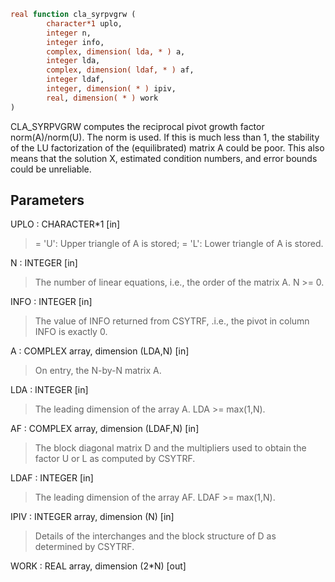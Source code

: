 ```fortran
real function cla_syrpvgrw (
		character*1 uplo,
		integer n,
		integer info,
		complex, dimension( lda, * ) a,
		integer lda,
		complex, dimension( ldaf, * ) af,
		integer ldaf,
		integer, dimension( * ) ipiv,
		real, dimension( * ) work
)
```

CLA_SYRPVGRW computes the reciprocal pivot growth factor
norm(A)/norm(U). The  norm is used. If this is
much less than 1, the stability of the LU factorization of the
(equilibrated) matrix A could be poor. This also means that the
solution X, estimated condition numbers, and error bounds could be
unreliable.

## Parameters
UPLO : CHARACTER*1 [in]
> = 'U':  Upper triangle of A is stored;
> = 'L':  Lower triangle of A is stored.

N : INTEGER [in]
> The number of linear equations, i.e., the order of the
> matrix A.  N >= 0.

INFO : INTEGER [in]
> The value of INFO returned from CSYTRF, .i.e., the pivot in
> column INFO is exactly 0.

A : COMPLEX array, dimension (LDA,N) [in]
> On entry, the N-by-N matrix A.

LDA : INTEGER [in]
> The leading dimension of the array A.  LDA >= max(1,N).

AF : COMPLEX array, dimension (LDAF,N) [in]
> The block diagonal matrix D and the multipliers used to
> obtain the factor U or L as computed by CSYTRF.

LDAF : INTEGER [in]
> The leading dimension of the array AF.  LDAF >= max(1,N).

IPIV : INTEGER array, dimension (N) [in]
> Details of the interchanges and the block structure of D
> as determined by CSYTRF.

WORK : REAL array, dimension (2*N) [out]
